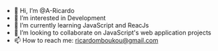 - 👋 Hi, I’m @A-Ricardo
- 👀 I’m interested in Development
- 🌱 I’m currently learning JavaScript and ReacJs
- 💞️ I’m looking to collaborate on JavaScript's web application projects
- 📫 How to reach me: ricardomboukou@gmail.com

<!---
A-Ricardo/A-Ricardo is a ✨ special ✨ repository because its `README.md` (this file) appears on your GitHub profile.
You can click the Preview link to take a look at your changes.
--->
